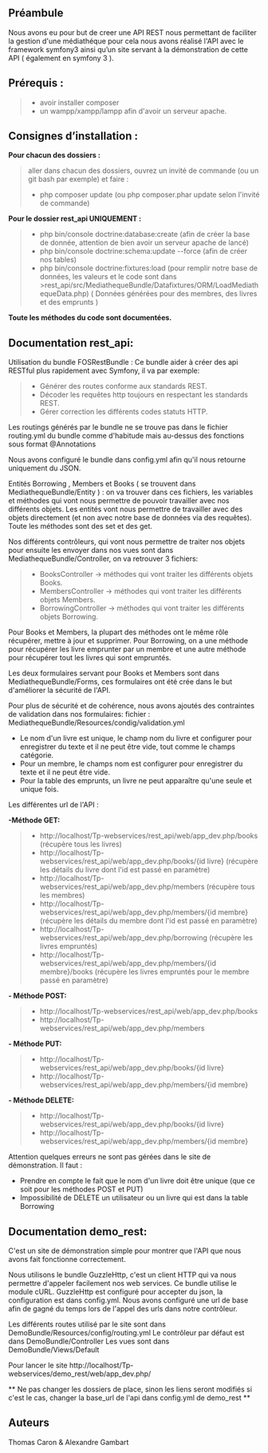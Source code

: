 ## Préambule
Nous avons eu pour but de creer une API REST nous permettant de faciliter la gestion d'une médiathéque pour cela nous avons réalisé l'API avec le framework symfony3 ainsi qu’un site servant à la démonstration de cette API ( également en symfony 3 ).

## Prérequis :

> - avoir installer composer 
> - un wampp/xampp/lampp afin d'avoir un serveur apache.

## Consignes d’installation :

**Pour chacun des dossiers :**
> aller dans chacun des dossiers, ouvrez un invité de commande (ou un git bash par exemple) et faire : 
> - php composer update (ou php composer.phar update selon l'invité de commande)
 
**Pour le dossier rest_api UNIQUEMENT :** 
> - php bin/console doctrine:database:create (afin de créer la base de donnée, attention de bien avoir un serveur apache de lancé)
> - php bin/console doctrine:schema:update --force (afin de créer nos tables)
> - php bin/console doctrine:fixtures:load (pour remplir notre base de données, les valeurs et le code sont dans >rest_api/src/MediathequeBundle/Datafixtures/ORM/LoadMediathequeData.php) ( Données générées pour des membres, des livres et des emprunts )


**Toute les méthodes du code sont documentées.**

## Documentation rest_api:

Utilisation du bundle FOSRestBundle : Ce bundle aider à créer des api RESTful plus rapidement avec Symfony, il va par exemple:
> - Générer des routes conforme aux standards REST.
> - Décoder les requêtes http toujours en respectant les standards REST.
> - Gérer correction les différents codes statuts HTTP. 

Les routings générés par le bundle ne se trouve pas dans le fichier routing.yml du bundle comme d'habitude mais au-dessus des fonctions sous format @Annotations

Nous avons configuré le bundle dans config.yml afin qu'il nous retourne uniquement du JSON.

Entités Borrowing , Members et Books ( se trouvent dans MediathequeBundle/Entity ) : on va trouver dans ces fichiers, les variables et méthodes qui vont nous permettre de pouvoir travailler avec nos différents objets.
Les entités vont nous permettre de travailler avec des objets directement (et non avec notre base de données via des requêtes). Toute les méthodes sont des set et des get.
 
Nos différents contrôleurs, qui vont nous permettre de traiter nos objets pour ensuite les envoyer dans nos vues sont dans MediathequeBundle/Controller, on va retrouver 3 fichiers:
> - BooksController -> méthodes qui vont traiter les différents objets Books.
> - MembersController -> méthodes qui vont traiter les différents objets Members.
> - BorrowingController -> méthodes qui vont traiter les différents objets Borrowing.

Pour Books et Members, la plupart des méthodes ont le même rôle récupérer, mettre à jour et supprimer.
Pour Borrowing, on a une méthode pour récupérer les livre emprunter par un membre et une autre méthode pour récupérer tout les livres qui sont empruntés.

Les deux formulaires servant pour Books et Members sont dans MediathequeBundle/Forms, ces formulaires ont été crée dans le but d'améliorer la sécurité de l'API.

Pour plus de sécurité et de cohérence, nous avons ajoutés des contraintes de validation dans nos formulaires:
fichier : MediathequeBundle/Resources/condig/validation.yml
- Le nom d'un livre est unique, le champ nom du livre et configurer pour enregistrer du texte et il ne peut être vide, tout comme le champs catégorie.
- Pour un membre, le champs nom est configurer pour enregistrer du texte et il ne peut être vide.
- Pour la table des emprunts, un livre ne peut apparaître qu'une seule et unique fois.

Les différentes url de l'API :

**-Méthode GET:**
> - http://localhost/Tp-webservices/rest_api/web/app_dev.php/books  (récupère tous les livres)
> - http://localhost/Tp-webservices/rest_api/web/app_dev.php/books/{id livre} (récupère les détails du livre dont l'id est passé en paramètre)
> - http://localhost/Tp-webservices/rest_api/web/app_dev.php/members (récupère tous les membres)
> - http://localhost/Tp-webservices/rest_api/web/app_dev.php/members/{id membre} (récupère les détails du membre dont l'id est passé en paramètre)
> - http://localhost/Tp-webservices/rest_api/web/app_dev.php/borrowing (récupère les livres empruntés)
> - http://localhost/Tp-webservices/rest_api/web/app_dev.php/members/{id membre}/books (récupère les livres empruntés pour le membre passé en paramètre)

**- Méthode POST:**
> - http://localhost/Tp-webservices/rest_api/web/app_dev.php/books
> - http://localhost/Tp-webservices/rest_api/web/app_dev.php/members

**- Méthode PUT:**
> - http://localhost/Tp-webservices/rest_api/web/app_dev.php/books/{id livre}
> - http://localhost/Tp-webservices/rest_api/web/app_dev.php/members/{id membre}

**- Méthode DELETE:**
> - http://localhost/Tp-webservices/rest_api/web/app_dev.php/books/{id livre}
> - http://localhost/Tp-webservices/rest_api/web/app_dev.php/members/{id membre}

Attention quelques erreurs ne sont pas gérées dans le site de démonstration. Il faut :
- Prendre en compte le fait que le nom d'un livre doit être unique (que ce soit pour les méthodes POST et PUT)
- Impossibilité de DELETE un utilisateur ou un livre qui est dans la table Borrowing 

## Documentation demo_rest:

C'est un site de démonstration simple pour montrer que l'API que nous avons fait fonctionne correctement.

Nous utilisons le bundle GuzzleHttp, c'est un client HTTP qui va nous permettre d'appeler facilement nos web services. Ce bundle utilise le module cURL.
GuzzleHttp est configuré pour accepter du json, la configuration est dans config.yml. Nous avons configuré une url de base afin de gagné du temps lors de l'appel des urls dans notre contrôleur.

Les différents routes utilisé par le site sont dans DemoBundle/Resources/config/routing.yml
Le contrôleur par défaut est dans DemoBundle/Controller 
Les vues sont dans DemoBundle/Views/Default

Pour lancer le site http://localhost/Tp-webservices/demo_rest/web/app_dev.php/

** Ne pas changer les dossiers de place, sinon les liens seront modifiés si c'est le cas, changer la base_url de l'api dans config.yml de demo_rest **

## Auteurs

Thomas Caron & Alexandre Gambart
